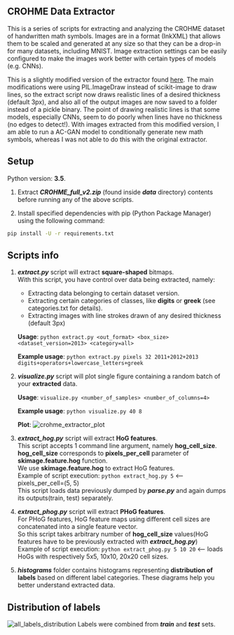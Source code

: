 ## CROHME Data Extractor


This is a series of scripts for extracting and analyzing the CROHME dataset of handwritten math symbols. Images are in a format (InkXML) that allows them to be scaled and generated at any size so that they can be a drop-in for many datasets, including MNIST. Image extraction settings can be easily configured to make the images work better with certain types of models (e.g. CNNs). 

This is a slightly modified version of the extractor found [here](https://github.com/ThomasLech/CROHME_extractor). The main modifications were using PIL.ImageDraw instead of scikit-image to draw lines, so the extract script now draws realistic lines of a desired thickness (default 3px), and also all of the output images are now saved to a folder instead of a pickle binary. The point of drawing realistic lines is that some models, especially CNNs, seem to do poorly when lines have no thickness (no edges to detect!). With images extracted from this modified version, I am able to run a AC-GAN model to conditionally generate new math symbols, whereas I was not able to do this with the original extractor.

## Setup
Python version: **3.5**.

1. Extract **_CROHME_full_v2.zip_** (found inside **_data_** directory) contents before running any of the above scripts.

2. Install specified dependencies with pip (Python Package Manager) using the following command:
``` bash
pip install -U -r requirements.txt
```


## Scripts info
1. **_extract.py_** script will extract **square-shaped** bitmaps.  
With this script, you have control over data being extracted, namely:
    * Extracting data belonging to certain dataset version.
    * Extracting certain categories of classes, like **digits** or **greek** (see categories.txt for details).
    * Extracting images with line strokes drawn of any desired thickness (default 3px)
    
    **Usage**: `python extract.py <out_format> <box_size> <dataset_version=2013> <category=all>`

    **Example usage**: `python extract.py pixels 32 2011+2012+2013 digits+operators+lowercase_letters+greek`

2. **_visualize.py_** script will plot single figure containing a random batch of your **extracted** data.

    **Usage**: `visualize.py <number_of_samples> <number_of_columns=4>`

    **Example usage**: `python visualize.py 40 8`

    **Plot**:
    ![crohme_extractor_plot](https://user-images.githubusercontent.com/22115481/30137213-9c619b0a-9362-11e7-839a-624f08e606f7.png)

3. **_extract_hog.py_** script will extract **HoG features**.  
This script accepts 1 command line argument, namely **hog_cell_size**.  
**hog_cell_size** corresponds to **pixels_per_cell** parameter of **skimage.feature.hog** function.  
We use **skimage.feature.hog** to extract HoG features.  
Example of script execution: `python extract_hog.py 5`  <-- pixels_per_cell=(5, 5)  
This script loads data previously dumped by **_parse.py_** and again dumps its outputs(train, test) separately.


4. **_extract_phog.py_** script will extract **PHoG features**.  
For PHoG features, HoG feature maps using different cell sizes are concatenated into a single feature vector.  
So this script takes arbitrary number of **hog_cell_size** values(HoG features have to be previously extracted with **_extract_hog.py_**)  
Example of script execution: `python extract_phog.py 5 10 20` <-- loads HoGs with respectively 5x5, 10x10, 20x20 cell sizes.


5. **_histograms_** folder contains histograms representing **distribution of labels** based on different label categories. These diagrams help you better understand extracted data.


## Distribution of labels
![all_labels_distribution](https://cloud.githubusercontent.com/assets/22115481/26694312/413fb646-4707-11e7-943c-b8ecebd0c986.png)
Labels were combined from **_train_** and **_test_** sets.
